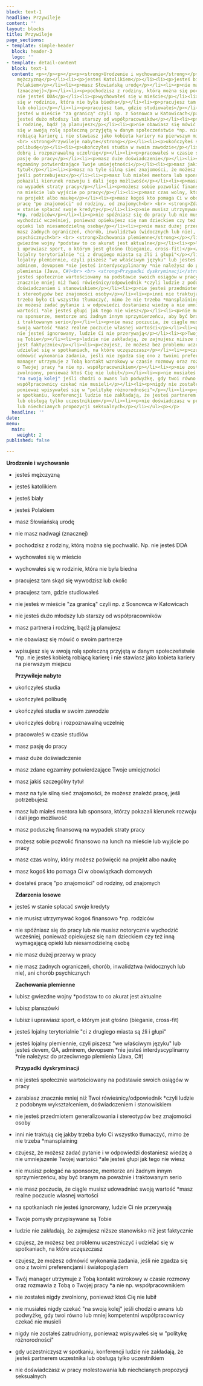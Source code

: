```yaml
---
block: text-1
headline: Przywileje
content: ''
layout: blocks
title: Przywileje
page_sections:
- template: simple-header
  block: header-3
  logo: ''
- template: detail-content
  block: text-1
  content: <p></p><p></p><p><strong>Urodzenie i wychowanie</strong></p><ul><li><p>jesteś
    mężczyzną</p></li><li><p>jesteś Katolikiem</p></li><li><p>jesteś biały</p></li><li><p>jesteś
    Polakiem</p></li><li><p>masz Słowiańską urodę</p></li><li><p>nie masz nadwagi
    (znacznej)</p></li><li><p>pochodzisz z rodziny, którą można się pochwalić. Np.
    nie jesteś DDA</p></li><li><p>wychowałeś się w mieście</p></li><li><p>wychowałeś
    się w rodzinie, która nie była biedna</p></li><li><p>pracujesz tam skąd się wywodzisz
    lub okolic</p></li><li><p>pracujesz tam, gdzie studiowałeś</p></li><li><p>nie
    jesteś w mieście "za granicą" czyli np. z Sosnowca w Katowicach</p></li><li><p>nie
    jesteś dużo młodszy lub starszy od współpracowników</p></li><li><p>masz partnera
    i rodzinę, bądź ją planujesz</p></li><li><p>nie obawiasz się mówić o swoim partnerze</p></li><li><p>wpisujesz
    się w swoją rolę społeczną przyjętą w danym społeczeństwie *np. nie jesteś kobietą
    robiącą karierę i nie stawiasz jako kobieta kariery na pierwszym miejscu <br>
    <br> <strong>Przywileje nabyte</strong></p></li><li><p>ukończyłeś studia</p></li><li><p>ukończyłeś
    polibudę</p></li><li><p>ukończyłeś studia w swoim zawodzie</p></li><li><p>ukończyłeś
    dobrą i rozpoznawalną uczelnię</p></li><li><p>pracowałeś w czasie studiów</p></li><li><p>masz
    pasję do pracy</p></li><li><p>masz duże doświadczenie</p></li><li><p>masz zdane
    egzaminy potwierdzające Twoje umiejętności</p></li><li><p>masz jakiś szczególny
    tytuł</p></li><li><p>masz na tyle silną sieć znajomości, że możesz znaleźć pracę,
    jeśli potrzebujesz</p></li><li><p>masz lub miałeś mentora lub sponsora, którzy
    pokazali kierunek rozwoju i dali jego możliwość</p></li><li><p>masz poduszkę finansową
    na wypadek straty pracy</p></li><li><p>możesz sobie pozwolić finansowo na lunch
    na mieście lub wyjście po pracy</p></li><li><p>masz czas wolny, który możesz poświęcić
    na projekt albo naukę</p></li><li><p>masz kogoś kto pomaga Ci w obowiązkach domowych</p></li><li><p>dostałeś
    pracę "po znajomości" od rodziny, od znajomych<br> <br> <strong>Zdarzenia losowe</strong></p></li><li><p>jesteś
    w stanie spłacać swoje kredyty</p></li><li><p>nie musisz utrzymywać kogoś finansowo
    *np. rodziców</p></li><li><p>nie spóźniasz się do pracy lub nie musisz notorycznie
    wychodzić wcześniej, ponieważ opiekujesz się nam dzieckiem czy też inną wymagającą
    opieki lub niesamodzielną osobą</p></li><li><p>nie masz dużej przerwy w pracy</p></li><li><p>nie
    masz żadnych ograniczeń, chorób, inwalidztwa (widocznych lub nie), ani chorób
    psychicznych<br> <br> <strong>Zachowania plemienne</strong></p></li><li><p>lubisz
    gwiezdne wojny *podstaw to co akurat jest aktualne</p></li><li><p>lubisz planszówki</p></li><li><p>lubisz
    i uprawiasz sport, o którym jest głośno (bieganie, cross-fit)</p></li><li><p>jesteś
    lojalny terytorialnie "ci z drugiego miasta są źli i głupi"</p></li><li><p>jesteś
    lojalny plemiennie, czyli piszesz "we właściwym języku" lub jesteś devem, QA,
    adminem, devopsem *nie jesteś interdyscyplinarny *nie należysz do przeciwnego
    plemienia (Java, C#)<br> <br> <strong>Przypadki dyskryminacji</strong></p></li><li><p>nie
    jesteś społecznie wartościowany na podstawie swoich osiągów w pracy</p></li><li><p>zarabiasz
    znacznie mniej niż Twoi rówieśnicy/odpowiednik *czyli ludzie z podobnym wykształceniem,
    doświadczeniem i stanowiskiem</p></li><li><p>nie jesteś przedmiotem generalizowania
    i stereotypów bez znajomości osoby</p></li><li><p>inni nie traktują cię jakby
    trzeba było Ci wszystko tłumaczyć, mimo że nie trzeba *mansplaining</p></li><li><p>czujesz,
    że możesz zadać pytanie i w odpowiedzi dostaniesz wiedzę a nie umniejszenie Twojej
    wartości *ale jesteś głupi jak tego nie wiesz</p></li><li><p>nie musisz polegać
    na sponsorze, mentorze ani żadnym innym sprzymierzeńcu, aby być branym na poważnie
    i traktowanym serio</p></li><li><p>nie masz poczucia, że ciągle musisz udowadniać
    swoją wartość *masz realne poczucie własnej wartości</p></li><li><p>na spotkaniach
    nie jesteś ignorowany, ludzie Ci nie przerywają</p></li><li><p>Twoje pomysły przypisywane
    są Tobie</p></li><li><p>ludzie nie zakładają, że zajmujesz niższe stanowisko niż
    jest faktycznie</p></li><li><p>czujesz, że możesz bez problemu uczestniczyć i
    udzielać się w spotkaniach, na które uczęszczasz</p></li><li><p>czujesz, że możesz
    odmówić wykonania zadania, jeśli nie zgadza się ono z twoimi preferencjami i światopoglądem</p></li><li><p>Twój
    manager utrzymuje z Tobą kontakt wzrokowy w czasie rozmowy oraz rozmawia z Tobą
    o Twojej pracy *a nie np. współpracownikiem</p></li><li><p>nie zostałeś nigdy
    zwolniony, ponieważ ktoś Cię nie lubił</p></li><li><p>nie musiałeś nigdy czekać
    "na swoją kolej" jeśli chodzi o awans lub podwyżkę, gdy twoi równo lub mniej kompetentni
    współpracownicy czekać nie musieli</p></li><li><p>nigdy nie zostałeś zatrudniony,
    ponieważ wpisywałeś się w "politykę różnorodności"</p></li><li><p>gdy uczestniczysz
    w spotkaniu, konferencji ludzie nie zakładają, że jesteś partnerem uczestnika
    lub obsługą tylko uczestnikiem</p></li><li><p>nie doświadczasz w pracy molestowania
    lub niechcianych propozycji seksualnych</p></li></ul><p></p>
  headline: ''
date: 
menu:
  main:
    weight: 2
published: false

---
```

**Urodzenie i wychowanie**

* jesteś mężczyzną
* jesteś katolikiem
* jesteś biały
* jesteś Polakiem
* masz Słowiańską urodę
* nie masz nadwagi (znacznej)
* pochodzisz z rodziny, którą można się pochwalić. Np. nie jesteś DDA
* wychowałeś się w mieście
* wychowałeś się w rodzinie, która nie była biedna
* pracujesz tam skąd się wywodzisz lub okolic
* pracujesz tam, gdzie studiowałeś
* nie jesteś w mieście "za granicą" czyli np. z Sosnowca w Katowicach
* nie jesteś dużo młodszy lub starszy od współpracowników
* masz partnera i rodzinę, bądź ją planujesz
* nie obawiasz się mówić o swoim partnerze
* wpisujesz się w swoją rolę społeczną przyjętą w danym społeczeństwie *np. nie jesteś kobietą robiącą karierę i nie stawiasz jako kobieta kariery na pierwszym miejscu

  **Przywileje nabyte**
* ukończyłeś studia
* ukończyłeś polibudę
* ukończyłeś studia w swoim zawodzie
* ukończyłeś dobrą i rozpoznawalną uczelnię
* pracowałeś w czasie studiów
* masz pasję do pracy
* masz duże doświadczenie
* masz zdane egzaminy potwierdzające Twoje umiejętności
* masz jakiś szczególny tytuł
* masz na tyle silną sieć znajomości, że możesz znaleźć pracę, jeśli potrzebujesz
* masz lub miałeś mentora lub sponsora, którzy pokazali kierunek rozwoju i dali jego możliwość
* masz poduszkę finansową na wypadek straty pracy
* możesz sobie pozwolić finansowo na lunch na mieście lub wyjście po pracy
* masz czas wolny, który możesz poświęcić na projekt albo naukę
* masz kogoś kto pomaga Ci w obowiązkach domowych
* dostałeś pracę "po znajomości" od rodziny, od znajomych

  **Zdarzenia losowe**
* jesteś w stanie spłacać swoje kredyty
* nie musisz utrzymywać kogoś finansowo *np. rodziców
* nie spóźniasz się do pracy lub nie musisz notorycznie wychodzić wcześniej, ponieważ opiekujesz się nam dzieckiem czy też inną wymagającą opieki lub niesamodzielną osobą
* nie masz dużej przerwy w pracy
* nie masz żadnych ograniczeń, chorób, inwalidztwa (widocznych lub nie), ani chorób psychicznych

  **Zachowania plemienne**
* lubisz gwiezdne wojny *podstaw to co akurat jest aktualne
* lubisz planszówki
* lubisz i uprawiasz sport, o którym jest głośno (bieganie, cross-fit)
* jesteś lojalny terytorialnie "ci z drugiego miasta są źli i głupi"
* jesteś lojalny plemiennie, czyli piszesz "we właściwym języku" lub jesteś devem, QA, adminem, devopsem *nie jesteś interdyscyplinarny *nie należysz do przeciwnego plemienia (Java, C#)

  **Przypadki dyskryminacji**
* nie jesteś społecznie wartościowany na podstawie swoich osiągów w pracy
* zarabiasz znacznie mniej niż Twoi rówieśnicy/odpowiednik *czyli ludzie z podobnym wykształceniem, doświadczeniem i stanowiskiem
* nie jesteś przedmiotem generalizowania i stereotypów bez znajomości osoby
* inni nie traktują cię jakby trzeba było Ci wszystko tłumaczyć, mimo że nie trzeba *mansplaining
* czujesz, że możesz zadać pytanie i w odpowiedzi dostaniesz wiedzę a nie umniejszenie Twojej wartości *ale jesteś głupi jak tego nie wiesz
* nie musisz polegać na sponsorze, mentorze ani żadnym innym sprzymierzeńcu, aby być branym na poważnie i traktowanym serio
* nie masz poczucia, że ciągle musisz udowadniać swoją wartość *masz realne poczucie własnej wartości
* na spotkaniach nie jesteś ignorowany, ludzie Ci nie przerywają
* Twoje pomysły przypisywane są Tobie
* ludzie nie zakładają, że zajmujesz niższe stanowisko niż jest faktycznie
* czujesz, że możesz bez problemu uczestniczyć i udzielać się w spotkaniach, na które uczęszczasz
* czujesz, że możesz odmówić wykonania zadania, jeśli nie zgadza się ono z twoimi preferencjami i światopoglądem
* Twój manager utrzymuje z Tobą kontakt wzrokowy w czasie rozmowy oraz rozmawia z Tobą o Twojej pracy *a nie np. współpracownikiem
* nie zostałeś nigdy zwolniony, ponieważ ktoś Cię nie lubił
* nie musiałeś nigdy czekać "na swoją kolej" jeśli chodzi o awans lub podwyżkę, gdy twoi równo lub mniej kompetentni współpracownicy czekać nie musieli
* nigdy nie zostałeś zatrudniony, ponieważ wpisywałeś się w "politykę różnorodności"
* gdy uczestniczysz w spotkaniu, konferencji ludzie nie zakładają, że jesteś partnerem uczestnika lub obsługą tylko uczestnikiem
* nie doświadczasz w pracy molestowania lub niechcianych propozycji seksualnych